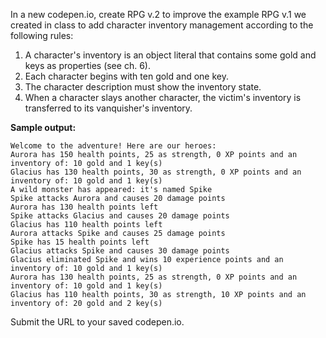 In a new codepen.io, create RPG v.2 to improve the example RPG v.1 we created in class to add character inventory management according to the following rules:

1. A character's inventory is an object literal that contains some gold and keys as properties (see ch. 6).
2. Each character begins with ten gold and one key.
3. The character description must show the inventory state.
4. When a character slays another character, the victim's inventory is transferred to its vanquisher's inventory.

**Sample output:**

```
Welcome to the adventure! Here are our heroes:
Aurora has 150 health points, 25 as strength, 0 XP points and an inventory of: 10 gold and 1 key(s)
Glacius has 130 health points, 30 as strength, 0 XP points and an inventory of: 10 gold and 1 key(s)
A wild monster has appeared: it's named Spike
Spike attacks Aurora and causes 20 damage points
Aurora has 130 health points left
Spike attacks Glacius and causes 20 damage points
Glacius has 110 health points left
Aurora attacks Spike and causes 25 damage points
Spike has 15 health points left
Glacius attacks Spike and causes 30 damage points
Glacius eliminated Spike and wins 10 experience points and an inventory of: 10 gold and 1 key(s)
Aurora has 130 health points, 25 as strength, 0 XP points and an inventory of: 10 gold and 1 key(s)
Glacius has 110 health points, 30 as strength, 10 XP points and an inventory of: 20 gold and 2 key(s)
```

Submit the URL to your saved codepen.io.
